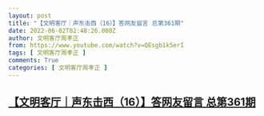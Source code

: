 ```yaml
---
layout: post
title: "【文明客厅｜声东击西（16）】答网友留言 总第361期"
date: 2022-06-02T02:48:26.000Z
author: 文明客厅周孝正
from: https://www.youtube.com/watch?v=QEsgb1k5erI
tags: [ 文明客厅周孝正 ]
comments: True
categories: [ 文明客厅周孝正 ]
---
```

<!--1654138106000-->
[【文明客厅｜声东击西（16）】答网友留言 总第361期](https://www.youtube.com/watch?v=QEsgb1k5erI)
------

<div>

</div>

